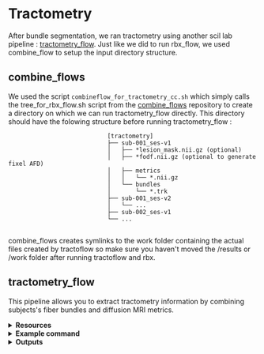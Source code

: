 # Tractometry 

After bundle segmentation, we ran tractometry using another scil lab pipeline : [tractometry_flow](https://github.com/scilus/tractometry_flow). Just like we did to run rbx_flow, we used combine_flow to setup the input directory structure. 

## combine_flows
We used the script `combineflow_for_tractometry_cc.sh` which simply calls the tree_for_rbx_flow.sh script from the [combine_flows](https://github.com/scilus/combine_flows) repository to create a directory on which we can run tractometry_flow directly. This directory should have the folowing structure before running tractometry_flow :

```
                            [tractometry]
                            ├── sub-001_ses-v1
                            │   ├── *lesion_mask.nii.gz (optional)
                            │   ├── *fodf.nii.gz (optional to generate fixel AFD)
                            │   ├── metrics
                            │   │   └── *.nii.gz
                            │   └── bundles
                            │       └── *.trk
                            ├── sub-001_ses-v2
                            │   └── ...
                            ├── sub-002_ses-v1
                            └── ...


```
combine_flows creates symlinks to the work folder containing the actual files created by tractoflow so make sure you haven't moved the /results or /work folder after running tractoflow and rbx.

## tractometry_flow

This pipeline allows you to extract tractometry information by combining
subjects's fiber bundles and diffusion MRI metrics.

<details><summary><b>Resources</b></summary>
  
- [GitHub repository](https://github.com/scilus/tractometry_flow)
- Should you use this pipeline for your research, **please cite the following**:

```
Cousineau, M., P-M. Jodoin, E. Garyfallidis, M-A. Cote, F.C. Morency, V. Rozanski, M. Grand'Maison, B.J. Bedell, and M. Descoteaux.
"A test-retest study on Parkinson's PPMI dataset yields statistically significant white matter fascicles."
NeuroImage: Clinical 16, 222-233 (2017) doi:10.1016/j.nicl.2017.07.020

Kurtzer GM, Sochat V, Bauer MW Singularity: Scientific containers for
mobility of compute. PLoS ONE 12(5): e0177459 (2017)
https://doi.org/10.1371/journal.pone.0177459

P. Di Tommaso, et al. Nextflow enables reproducible computational workflows.
Nature Biotechnology 35, 316–319 (2017) https://doi.org/10.1038/nbt.3820
```
</details>


<details><summary><b>Example command</b></summary>

```
nextflow run $my_main_nf \
    --input $my_input \
    -with-singularity $my_singularity_img -resume \
    --skip_projection_endpoints_metrics \
    --use_provided_centroids
```
</details>

<details><summary><b>Outputs</b></summary>
The outputs structure should look like this:

```
            [results_tractometry]
            ├── Statistics
            │   ├── sub-001_ses-v1
            │   │   ├── Bundle_Endpoints_Map
            │   │   ├── Bundle_Label_And_Distance_Maps
            │   │   ├── Bundle_Length_Stats
            │   │   ├── Bundle_Streamline_Count
            │   │   ├── Bundle_Volume
            │   │   ├── Bundle_Volume_Per_Label
            │   │   ├── Color_Bundle
            │   │   ├── Remove_Invalid_Streamlines
            │   │   ├── Resample_Centroid
            │   │   └── Uniformize_Bundle  
            │   ├── sub-001_ses-v2
            │   │   └── ...
            │   ├── sub-002_ses-v1
            ...
```
</details>

